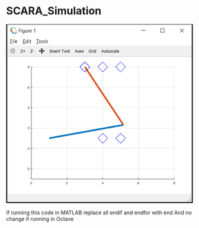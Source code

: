 # SCARA_Simulation
<img src='https://github.com/LakshitSankhla/SCARA_Simulation/blob/main/SCARA_Simulation.PNG'>

If running this code in MATLAB replace all endif and endfor with end
And no change if running in Octave
